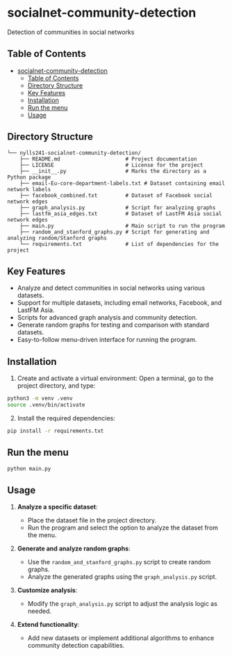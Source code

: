# socialnet-community-detection
Detection of communities in social networks

## Table of Contents

- [socialnet-community-detection](#socialnet-community-detection)
  - [Table of Contents](#table-of-contents)
  - [Directory Structure](#directory-structure)
  - [Key Features](#key-features)
  - [Installation](#installation)
  - [Run the menu](#run-the-menu)
  - [Usage](#usage)

## Directory Structure
```
└── nylls241-socialnet-community-detection/
    ├── README.md                     # Project documentation
    ├── LICENSE                       # License for the project
    ├── __init__.py                   # Marks the directory as a Python package
    ├── email-Eu-core-department-labels.txt # Dataset containing email network labels
    ├── facebook_combined.txt         # Dataset of Facebook social network edges
    ├── graph_analysis.py             # Script for analyzing graphs
    ├── lastfm_asia_edges.txt         # Dataset of LastFM Asia social network edges
    ├── main.py                       # Main script to run the program
    ├── random_and_stanford_graphs.py # Script for generating and analyzing random/Stanford graphs
    └── requirements.txt              # List of dependencies for the project
```

## Key Features
- Analyze and detect communities in social networks using various datasets.
- Support for multiple datasets, including email networks, Facebook, and LastFM Asia.
- Scripts for advanced graph analysis and community detection.
- Generate random graphs for testing and comparison with standard datasets.
- Easy-to-follow menu-driven interface for running the program.

## Installation

1. Create and activate a virtual environment: 
Open a terminal, go to the project directory, and type:
```sh
python3 -m venv .venv
source .venv/bin/activate
```

2. Install the required dependencies:
```sh
pip install -r requirements.txt
```

## Run the menu
```sh
python main.py
```

## Usage
1. **Analyze a specific dataset**:
   - Place the dataset file in the project directory.
   - Run the program and select the option to analyze the dataset from the menu.

2. **Generate and analyze random graphs**:
   - Use the `random_and_stanford_graphs.py` script to create random graphs.
   - Analyze the generated graphs using the `graph_analysis.py` script.

3. **Customize analysis**:
   - Modify the `graph_analysis.py` script to adjust the analysis logic as needed.

4. **Extend functionality**:
   - Add new datasets or implement additional algorithms to enhance community detection capabilities.



